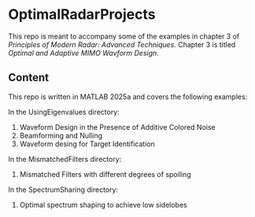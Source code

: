# OptimalRadarProjects

This repo is meant to accompany some of the examples in chapter 3 of *Principles of Modern Radar: Advanced Techniques.* Chapter 3 is titled *Optimal and Adaptive MIMO Wavform Design*.

## 

## Content

This repo is written in MATLAB 2025a and covers the following examples:



In the UsingEigenvalues directory:

1. Waveform Design in the Presence of Additive Colored Noise
2. Beamforming and Nulling
3. Waveform desing for Target Identification



In the MismatchedFilters directory:

1. Mismatched Filters with different degrees of spoiling

In the SpectrumSharing directory:

1. Optimal spectrum shaping to achieve low sidelobes
